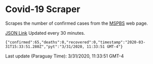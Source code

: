 # Covid-19 Scraper

Scrapes the number of confirmed cases from the [MSPBS](https://www.mspbs.gov.py/covid-19.php) web page.

[JSON Link](https://jmayalag.github.io/covid19-scrape/cases.json)
Updated every 30 minutes.
```
{"confirmed":65,"deaths":0,"recovered":0,"timestamp":"2020-03-31T15:33:51.280Z","pyt":"3/31/2020, 11:33:51 GMT-4"}
```
Last update (Paraguay Time): 3/31/2020, 11:33:51 GMT-4